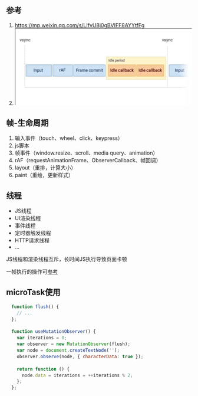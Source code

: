 ## 参考
1. https://mp.weixin.qq.com/s/LIfvU8j0gBVIFF8AYYtfFg
2. ![浏览器帧渲染-requestIdleCallback2](life-requestIdle.png)

## 帧-生命周期
1. 输入事件（touch、wheel、click、keypress）
2. js脚本
3. 帧事件（window.resize、scroll、media query、animation）
4. rAF（requestAnimationFrame、ObserverCallback、帧回调）
5. layout（重排，计算大小）
6. paint（重绘，更新样式）

## 线程

- JS线程
- UI渲染线程
- 事件线程
- 定时器触发线程
- HTTP请求线程
- ...

JS线程和渲染线程互斥，长时间JS执行导致页面卡顿

一帧执行的操作可[参考](./requestIdleCallback.png)

## microTask使用
```js
  function flush() {
    // ...
  };

  function useMutationObserver() {
    var iterations = 0;
    var observer = new MutationObserver(flush);
    var node = document.createTextNode('');
    observer.observe(node, { characterData: true });

    return function () {
      node.data = iterations = ++iterations % 2;
    };
  };
```